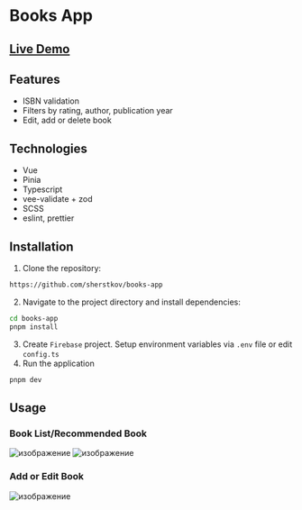 # Books App
## [Live Demo](https://books-app-tan.vercel.app/?filter=publicationYear)
## Features
- ISBN validation 
- Filters by rating, author, publication year
- Edit, add or delete book
## Technologies
- Vue
- Pinia
- Typescript
- vee-validate + zod
- SCSS
- eslint, prettier
## Installation
1. Clone the repository: 
```bash
https://github.com/sherstkov/books-app
```
2. Navigate to the project directory and install dependencies:
```bash
cd books-app
pnpm install
```
3. Create `Firebase` project. Setup environment variables via `.env` file or edit `config.ts` 
4. Run the application
```bash
pnpm dev
```
## Usage
### Book List/Recommended Book
![изображение](https://github.com/sherstkov/books-app/assets/93656881/a38d9f9b-9e1d-47c6-b9e1-a554ac5f8bb8)
![изображение](https://github.com/sherstkov/books-app/assets/93656881/6b994458-2c38-44b0-a62c-0dc1720a1d84)
### Add or Edit Book
![изображение](https://github.com/sherstkov/books-app/assets/93656881/d975e4b9-a9ef-4d3f-8cfb-a1f48104cc90)

